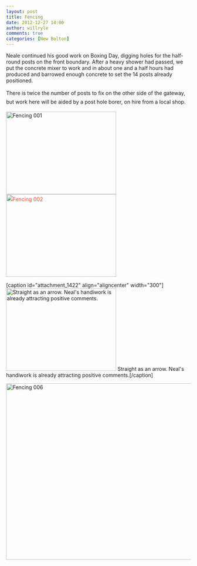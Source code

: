 ```yaml
---
layout: post
title: Fencing
date: 2012-12-27 14:00
author: willryle
comments: true
categories: [New Bolton]
---
```

Neale continued his good work on Boxing Day, digging holes for the half-round posts on the front boundary. After a heavy shower had passed, we put the concrete mixer to work and in about one and a half hours had produced and barrowed enough concrete to set the 14 posts already positioned.<!--more-->

<span style="line-height:24px;">There is twice the number of posts to fix on the other side of the gateway, but work here will be aided by a post hole borer, on hire from a local shop. </span>

<a href="http://willryle.files.wordpress.com/2012/12/fencing-001.jpg" target="_blank"><img class="alignnone" alt="Fencing 001" src="http://willryle.files.wordpress.com/2012/12/fencing-001.jpg?w=300" width="300" height="225" /></a><a style="color:#ff4b33;line-height:24px;" href="http://willryle.files.wordpress.com/2012/12/fencing-002.jpg" target="_blank"><img class="alignright size-medium wp-image-1421" alt="Fencing 002" src="http://willryle.files.wordpress.com/2012/12/fencing-002.jpg?w=300" width="300" height="225" /></a>

[caption id="attachment_1422" align="aligncenter" width="300"]<a href="http://willryle.files.wordpress.com/2012/12/fencing-003.jpg"><img class="size-medium wp-image-1422" alt="Straight as an arrow. Neal's handiwork is already attracting positive comments." src="http://willryle.files.wordpress.com/2012/12/fencing-003.jpg?w=300" width="300" height="225" /></a> Straight as an arrow. Neal's handiwork is already attracting positive comments.[/caption]

<a href="http://willryle.files.wordpress.com/2012/12/fencing-006.jpg" target="_blank">
<img class=" wp-image-1423 alignnone" style="line-height:18px;" alt="Fencing 006" src="http://willryle.files.wordpress.com/2012/12/fencing-006.jpg?w=640" width="640" height="480" />
</a>

<span style="font-size:12px;line-height:18px;">
</span>
